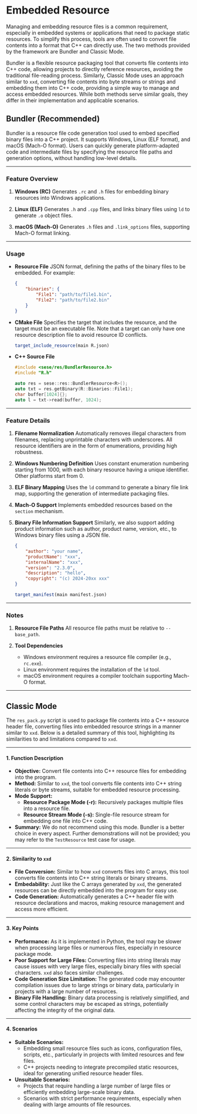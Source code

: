 # Embedded Resource

Managing and embedding resource files is a common requirement, especially in embedded systems or applications that need to package static resources. To simplify this process, tools are often used to convert file contents into a format that C++ can directly use. The two methods provided by the framework are Bundler and Classic Mode.

Bundler is a flexible resource packaging tool that converts file contents into C++ code, allowing projects to directly reference resources, avoiding the traditional file-reading process. Similarly, Classic Mode uses an approach similar to `xxd`, converting file contents into byte streams or strings and embedding them into C++ code, providing a simple way to manage and access embedded resources. While both methods serve similar goals, they differ in their implementation and applicable scenarios.

## Bundler (Recommended)

Bundler is a resource file code generation tool used to embed specified binary files into a C++ project. It supports Windows, Linux (ELF format), and macOS (Mach-O format). Users can quickly generate platform-adapted code and intermediate files by specifying the resource file paths and generation options, without handling low-level details.

---

### Feature Overview

1. **Windows (RC)**
   Generates `.rc` and `.h` files for embedding binary resources into Windows applications.

2. **Linux (ELF)**
   Generates `.h` and `.cpp` files, and links binary files using `ld` to generate `.o` object files.

3. **macOS (Mach-O)**
   Generates `.h` files and `.link_options` files, supporting Mach-O format linking.

---

### Usage

- **Resource File**
  JSON format, defining the paths of the binary files to be embedded. For example:

  ```json
  {
      "binaries": {
          "File1": "path/to/file1.bin",
          "File2": "path/to/file2.bin"
      }
  }
  ```

- **CMake File**
  Specifies the target that includes the resource, and the target must be an executable file. Note that a target can only have one resource description file to avoid resource ID conflicts.

  ```cmake
  target_include_resource(main R.json)
  ```

- **C++ Source File**

  ```cpp
  #include <sese/res/BundlerResource.h>
  #include "R.h"

  auto res = sese::res::BundlerResource<R>();
  auto txt = res.getBinary(R::Binaries::File1);
  char buffer[1024]{};
  auto l = txt->read(buffer, 1024);
  ```

---

### Feature Details

1. **Filename Normalization**
   Automatically removes illegal characters from filenames, replacing unprintable characters with underscores. All resource identifiers are in the form of enumerations, providing high robustness.

2. **Windows Numbering Definition**
   Uses constant enumeration numbering starting from 1000, with each binary resource having a unique identifier. Other platforms start from 0.

3. **ELF Binary Mapping**
   Uses the `ld` command to generate a binary file link map, supporting the generation of intermediate packaging files.

4. **Mach-O Support**
   Implements embedded resources based on the `section` mechanism.

5. **Binary File Information Support**
   Similarly, we also support adding product information such as author, product name, version, etc., to Windows binary files using a JSON file.

   ```json
   {
       "author": "your name",
       "productName": "xxx",
       "internalName": "xxx",
       "version": "2.3.0",
       "description": "hello",
       "copyright": "(c) 2024-20xx xxx"
   }
   ```

   ```cmake
   target_manifest(main manifest.json)
   ```

---

### Notes

1. **Resource File Paths**
   All resource file paths must be relative to `--base_path`.

2. **Tool Dependencies**
    - Windows environment requires a resource file compiler (e.g., `rc.exe`).
    - Linux environment requires the installation of the `ld` tool.
    - macOS environment requires a compiler toolchain supporting Mach-O format.

---

## Classic Mode

The `res_pack.py` script is used to package file contents into a C++ resource header file, converting files into embedded resource strings in a manner similar to `xxd`. Below is a detailed summary of this tool, highlighting its similarities to and limitations compared to `xxd`.

---

#### 1. **Function Description**
- **Objective:** Convert file contents into C++ resource files for embedding into the program.
- **Method:** Similar to `xxd`, the tool converts file contents into C++ string literals or byte streams, suitable for embedded resource processing.
- **Mode Support:**
    - **Resource Package Mode (-r):** Recursively packages multiple files into a resource file.
    - **Resource Stream Mode (-s):** Single-file resource stream for embedding one file into C++ code.
- **Summary:** We do not recommend using this mode. Bundler is a better choice in every aspect. Further demonstrations will not be provided; you may refer to the `TestResource` test case for usage.

---

#### 2. **Similarity to `xxd`**
- **File Conversion:** Similar to how `xxd` converts files into C arrays, this tool converts file contents into C++ string literals or binary streams.
- **Embedability:** Just like the C arrays generated by `xxd`, the generated resources can be directly embedded into the program for easy use.
- **Code Generation:** Automatically generates a C++ header file with resource declarations and macros, making resource management and access more efficient.

---

#### 3. **Key Points**
- **Performance:** As it is implemented in Python, the tool may be slower when processing large files or numerous files, especially in resource package mode.
- **Poor Support for Large Files:** Converting files into string literals may cause issues with very large files, especially binary files with special characters. `xxd` also faces similar challenges.
- **Code Generation Size Limitation:** The generated code may encounter compilation issues due to large strings or binary data, particularly in projects with a large number of resources.
- **Binary File Handling:** Binary data processing is relatively simplified, and some control characters may be escaped as strings, potentially affecting the integrity of the original data.

---

#### 4. **Scenarios**
- **Suitable Scenarios:**
    - Embedding small resource files such as icons, configuration files, scripts, etc., particularly in projects with limited resources and few files.
    - C++ projects needing to integrate precompiled static resources, ideal for generating unified resource header files.
- **Unsuitable Scenarios:**
    - Projects that require handling a large number of large files or efficiently embedding large-scale binary data.
    - Scenarios with strict performance requirements, especially when dealing with large amounts of file resources.
